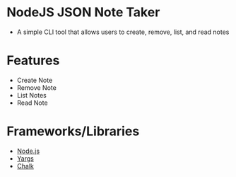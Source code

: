 # NodeJS JSON Note Taker
* A simple CLI tool that allows users to create, remove, list, and read notes

# Features
* Create Note
* Remove Note
* List Notes
* Read Note

# Frameworks/Libraries
* [Node.js](https://nodejs.org/en/ "Node.js Homepage")
* [Yargs](https://www.npmjs.com/package/yargs "Yargs NPM Page")
* [Chalk](https://www.npmjs.com/package/chalk "Chalk NPM Page")



